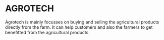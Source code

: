 # AGROTECH
Agrotech is mainly focusses on buying and selling the agricultural products directly from the farm. It can help customers and also the farmers to get benefitted from the agricultural products.
